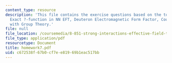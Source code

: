 ```yaml
---
content_type: resource
description: 'This file contains the exercise questions based on the topics: One-loop
  Exact ?-function in NN EFT, Deuteron Electromagnetic Form Factor, Counting Operators
  with Group Theory.'
file: null
file_location: /coursemedia/8-851-strong-interactions-effective-field-theories-of-qcd-spring-2006/c672538f67b0cf7ee81969b1eac517bb_homework7.pdf
file_type: application/pdf
resourcetype: Document
title: homework7.pdf
uid: c672538f-67b0-cf7e-e819-69b1eac517bb
---
```

